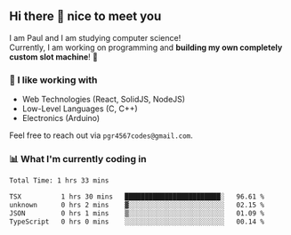 ## Hi there 👋 nice to meet you

I am Paul and I am studying computer science!  
Currently, I am working on programming and **building my own completely custom slot machine**! 🎰

### 🔭 I like working with
- Web Technologies (React, SolidJS, NodeJS)
- Low-Level Languages (C, C++)
- Electronics (Arduino)

Feel free to reach out via `pgr4567codes@gmail.com`.

### 📊 What I'm currently coding in
<!--START_SECTION:waka-->

```txt
Total Time: 1 hrs 33 mins

TSX          1 hrs 30 mins   ████████████████████████░   96.61 %
unknown      0 hrs 2 mins    ▓░░░░░░░░░░░░░░░░░░░░░░░░   02.15 %
JSON         0 hrs 1 mins    ▒░░░░░░░░░░░░░░░░░░░░░░░░   01.09 %
TypeScript   0 hrs 0 mins    ░░░░░░░░░░░░░░░░░░░░░░░░░   00.14 %
```

<!--END_SECTION:waka-->
